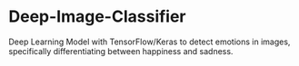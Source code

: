 # Deep-Image-Classifier
Deep Learning Model with TensorFlow/Keras to detect emotions in images, specifically differentiating between happiness and sadness.
